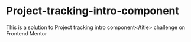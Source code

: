 # Project-tracking-intro-component
This is a solution to  Project tracking intro component&lt;/title> challenge on Frontend Mentor

